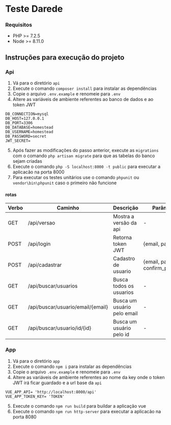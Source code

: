 # Teste Darede
### Requisitos
 - PHP >= 7.2.5
 - Node >= 8.11.0
## Instruções para execução do projeto
### Api
 1. Vá para o diretório `api`
 2. Execute o comando `composer install` para instalar as dependências
 3. Copie o arquivo `.env.example` e renomeie para `.env`
 4. Altere as variáveis de ambiente referentes ao banco de dados e ao token JWT
```
DB_CONNECTION=mysql
DB_HOST=127.0.0.1
DB_PORT=3306
DB_DATABASE=homestead
DB_USERNAME=homestead
DB_PASSWORD=secret
JWT_SECRET=
```
5. Após fazer as modificações do passo anterior, execute as `migrations` com o comando `php artisan migrate` para que as tabelas do banco sejam criadas
6. Execute o comando `php -S localhost:8000 -t public` para executar a aplicacão na porta 8000
7. Para executar os testes unitários use o comando `phpunit` ou `vendor\bin\phpunit` caso o primeiro não funcione
#### rotas
| Verbo | Caminho| Descrição| Parâmetros|
|--|--|--|--|
| GET | /api/versao |Mostra a versão da api|-|
|POST|/api/login|Retorna token JWT|{email, password}|
| POST| /api/cadastrar |Cadastro de usuario|{email, password, confirm_password}|
| GET | /api/buscar/usuarios  |Busca todos os usuarios|-|
| GET | /api/buscar/usuario/email/{email} |Busca um usuário pelo email|-|
| GET | /api/buscar/usuario/id/{id} |Busca um usuário pelo id|-|
### App
 1. Vá para o diretório `app`
 2. Execute o comando `npm i` para instalar as dependências
 3. Copie o arquivo `.env.example` e renomeie para `.env`
 4. Altere as variáveis de ambiente referentes ao nome da key onde o token JWT irá ficar guardado e a url base da `api`
```
VUE_APP_API= 'http://localhost:8000/api'
VUE_APP_TOKEN_KEY= 'TOKEN'
```
5. Execute o comando `npm run build` para buildar a aplicação vue
6. Execute o comando `npm run http-server` para executar a aplicacão na porta 8080

